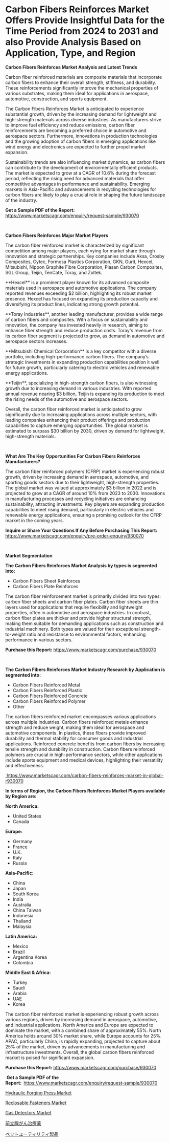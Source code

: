 <p><h1>Carbon Fibers Reinforces Market Offers Provide Insightful Data for the Time Period from 2024 to 2031 and also Provide Analysis Based on Application, Type, and Region</h1></p><p><strong>Carbon Fibers Reinforces Market Analysis and Latest Trends</strong></p>
<p><p>Carbon fiber reinforced materials are composite materials that incorporate carbon fibers to enhance their overall strength, stiffness, and durability. These reinforcements significantly improve the mechanical properties of various substrates, making them ideal for applications in aerospace, automotive, construction, and sports equipment.</p><p>The Carbon Fibers Reinforces Market is anticipated to experience substantial growth, driven by the increasing demand for lightweight and high-strength materials across diverse industries. As manufacturers strive to improve fuel efficiency and reduce emissions, carbon fiber reinforcements are becoming a preferred choice in automotive and aerospace sectors. Furthermore, innovations in production technologies and the growing adoption of carbon fibers in emerging applications like wind energy and electronics are expected to further propel market expansion.</p><p>Sustainability trends are also influencing market dynamics, as carbon fibers can contribute to the development of environmentally efficient products. The market is expected to grow at a CAGR of 10.6% during the forecast period, reflecting the rising need for advanced materials that offer competitive advantages in performance and sustainability. Emerging markets in Asia-Pacific and advancements in recycling technologies for carbon fibers are likely to play a crucial role in shaping the future landscape of the industry.</p></p>
<p><strong>Get a Sample PDF of the Report:&nbsp;</strong> <a href="https://www.marketscagr.com/enquiry/request-sample/930070">https://www.marketscagr.com/enquiry/request-sample/930070</a></p>
<p>&nbsp;</p>
<p><strong>Carbon Fibers Reinforces Major Market Players</strong></p>
<p><p>The carbon fiber reinforced market is characterized by significant competition among major players, each vying for market share through innovation and strategic partnerships. Key companies include Aksa, Crosby Composites, Cytec, Formosa Plastics Corporation, GKN, Gurit, Hexcel, Mitsubishi, Nippon Graphite Fibre Corporation, Plasan Carbon Composites, SGL Group, Teijin, TenCate, Toray, and Zoltek.</p><p>**Hexcel** is a prominent player known for its advanced composite materials used in aerospace and automotive applications. The company reported revenues exceeding $2 billion, highlighting its robust market presence. Hexcel has focused on expanding its production capacity and diversifying its product lines, indicating strong growth potential.</p><p>**Toray Industries**, another leading manufacturer, provides a wide range of carbon fibers and composites. With a focus on sustainability and innovation, the company has invested heavily in research, aiming to enhance fiber strength and reduce production costs. Toray's revenue from its carbon fiber segment is projected to grow, as demand in automotive and aerospace sectors increases.</p><p>**Mitsubishi Chemical Corporation** is a key competitor with a diverse portfolio, including high-performance carbon fibers. The company’s strategic investments in expanding production capabilities position it well for future growth, particularly catering to electric vehicles and renewable energy applications.</p><p>**Teijin**, specializing in high-strength carbon fibers, is also witnessing growth due to increasing demand in various industries. With reported annual revenue nearing $3 billion, Teijin is expanding its production to meet the rising needs of the automotive and aerospace sectors.</p><p>Overall, the carbon fiber reinforced market is anticipated to grow significantly due to increasing applications across multiple sectors, with leading companies enhancing their product offerings and production capabilities to capture emerging opportunities. The global market is estimated to surpass $30 billion by 2030, driven by demand for lightweight, high-strength materials.</p></p>
<p>&nbsp;</p>
<p><strong>What Are The Key Opportunities For Carbon Fibers Reinforces Manufacturers?</strong></p>
<p><p>The carbon fiber reinforced polymers (CFRP) market is experiencing robust growth, driven by increasing demand in aerospace, automotive, and sporting goods sectors due to their lightweight, high-strength properties. The global market was valued at approximately $3 billion in 2022 and is projected to grow at a CAGR of around 10% from 2023 to 2030. Innovations in manufacturing processes and recycling initiatives are enhancing sustainability, attracting investments. Key players are expanding production capabilities to meet rising demand, particularly in electric vehicles and renewable energy applications, ensuring a promising outlook for the CFRP market in the coming years.</p></p>
<p><strong>Inquire or Share Your Questions If Any Before Purchasing This Report:</strong> <a href="https://www.marketscagr.com/enquiry/pre-order-enquiry/930070">https://www.marketscagr.com/enquiry/pre-order-enquiry/930070</a></p>
<p>&nbsp;</p>
<p><strong>Market Segmentation</strong></p>
<p><strong>The Carbon Fibers Reinforces Market Analysis by types is segmented into:</strong></p>
<p><ul><li>Carbon Fibers Sheet Reinforces</li><li>Carbon Fibers Plate Reinforces</li></ul></p>
<p><p>The carbon fiber reinforcement market is primarily divided into two types: carbon fiber sheets and carbon fiber plates. Carbon fiber sheets are thin layers used for applications that require flexibility and lightweight properties, often in automotive and aerospace industries. In contrast, carbon fiber plates are thicker and provide higher structural strength, making them suitable for demanding applications such as construction and industrial machinery. Both types are valued for their exceptional strength-to-weight ratio and resistance to environmental factors, enhancing performance in various sectors.</p></p>
<p><strong>Purchase this Report:&nbsp;</strong><a href="https://www.marketscagr.com/purchase/930070">https://www.marketscagr.com/purchase/930070</a></p>
<p>&nbsp;</p>
<p><strong>The Carbon Fibers Reinforces Market Industry Research by Application is segmented into:</strong></p>
<p><ul><li>Carbon Fibers Reinforced Metal</li><li>Carbon Fibers Reinforced Plastic</li><li>Carbon Fibers Reinforced Concrete</li><li>Carbon Fibers Reinforced Polymer</li><li>Other</li></ul></p>
<p><p>The carbon fibers reinforced market encompasses various applications across multiple industries. Carbon fibers reinforced metals enhance strength and reduce weight, making them ideal for aerospace and automotive components. In plastics, these fibers provide improved durability and thermal stability for consumer goods and industrial applications. Reinforced concrete benefits from carbon fibers by increasing tensile strength and durability in construction. Carbon fibers reinforced polymers are crucial in high-performance sectors, while other applications include sports equipment and medical devices, highlighting their versatility and effectiveness.</p></p>
<p><a href="https://www.marketscagr.com/carbon-fibers-reinforces-market-in-global-r930070">&nbsp;https://www.marketscagr.com/carbon-fibers-reinforces-market-in-global-r930070</a></p>
<p><strong>In terms of Region, the Carbon Fibers Reinforces Market Players available by Region are:</strong></p>
<p>
    <p> <strong> North America: </strong>
        <ul>
            <li>United States</li>
            <li>Canada</li>
        </ul>
        </p> 
    <p> <strong> Europe: </strong>
        <ul>
            <li>Germany</li>
            <li>France</li>
            <li>U.K.</li>
            <li>Italy</li>
            <li>Russia</li>
        </ul>
        </p> 
    <p> <strong> Asia-Pacific: </strong>
        <ul>
            <li>China</li>
            <li>Japan</li>
            <li>South Korea</li>
            <li>India</li>
            <li>Australia</li>
            <li>China Taiwan</li>
            <li>Indonesia</li>
            <li>Thailand</li>
            <li>Malaysia</li>
        </ul>
        </p> 
    <p> <strong> Latin America: </strong>
        <ul>
            <li>Mexico</li>
            <li>Brazil</li>
            <li>Argentina Korea</li>
            <li>Colombia</li>
        </ul>
        </p> 
    <p> <strong> Middle East & Africa: </strong>
        <ul>
            <li>Turkey</li>
            <li>Saudi</li>
            <li>Arabia</li>
            <li>UAE</li>
            <li>Korea</li>
        </ul>
    </p>
    </p>
<p><p>The carbon fiber reinforced market is experiencing robust growth across various regions, driven by increasing demand in aerospace, automotive, and industrial applications. North America and Europe are expected to dominate the market, with a combined share of approximately 55%. North America holds around 30% market share, while Europe accounts for 25%. APAC, particularly China, is rapidly expanding, projected to capture about 25% of the market, driven by advancements in manufacturing and infrastructure investments. Overall, the global carbon fibers reinforced market is poised for significant expansion.</p></p>
<p><strong>Purchase this Report: </strong><a href="https://www.marketscagr.com/purchase/930070">https://www.marketscagr.com/purchase/930070</a></p>
<p>&nbsp;<strong>Get a Sample PDF of the Report:&nbsp;&nbsp;</strong><a href="https://www.marketscagr.com/enquiry/request-sample/930070">https://www.marketscagr.com/enquiry/request-sample/930070</a></p>
<p><strong></strong></p>
<p><p><a href="https://www.linkedin.com/pulse/what-innovations-shaping-hydraulic-forging-press-market-application-opape?trackingId=lmj89p4rQuOlS5BaqwIK0Q%3D%3D">Hydraulic Forging Press Market</a></p><p><a href="https://medium.com/@ornellwebster/global-reclosable-fasteners-industry-analysis-report-reclosable-fasteners-market-size-share-and-4c7d9c4f7f14">Reclosable Fasteners Market</a></p><p><a href="https://medium.com/@ornellwebster/this-report-aims-to-deliver-an-in-depth-analysis-of-the-global-gas-detectors-market-offering-both-11376a7ff75a">Gas Detectors Market</a></p><p><a href="https://medium.com/@opalkilback2023/prostate-cancer-therapeutics-drugs-549579160ce9">前立腺がん治療薬</a></p><p><a href="https://medium.com/@opalkilback2023/pet-utility-products-market-%E3%81%AF-%E3%82%B3%E3%82%B9%E3%83%88%E7%AE%A1%E7%90%86%E3%81%A8%E5%8A%B9%E7%8E%87%E5%90%91%E4%B8%8A%E3%82%92%E5%84%AA%E5%85%88%E3%81%97%E3%81%BE%E3%81%99-%E3%81%95%E3%82%89%E3%81%AB-%E5%A0%B1%E5%91%8A%E6%9B%B8%E3%81%AF%E5%B8%82%E5%A0%B4%E3%81%AE%E9%9C%80%E8%A6%81%E9%9D%A2%E3%81%A8%E4%BE%9B%E7%B5%A6%E9%9D%A2%E3%81%AE%E4%B8%A1%E6%96%B9%E3%82%92%E3%82%AB%E3%83%90%E3%83%BC%E3%81%97%E3%81%A6%E3%81%84%E3%81%BE%E3%81%99-pet-utility-721ab48c442e">ペットユーティリティ製品</a></p></p>